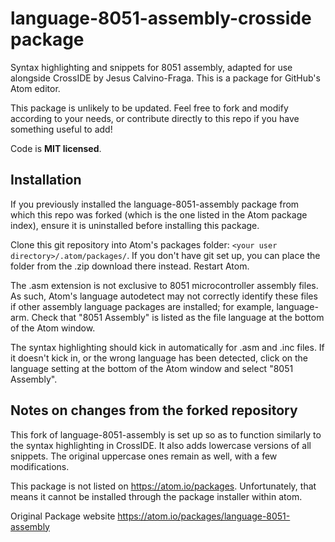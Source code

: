 # language-8051-assembly-crosside package

Syntax highlighting and snippets for 8051 assembly, adapted for use alongside CrossIDE by Jesus Calvino-Fraga.
This is a package for GitHub's Atom editor.

This package is unlikely to be updated.
Feel free to fork and modify according to your needs, or contribute directly to this repo if you have something useful to add!

Code is **MIT licensed**.

## Installation
If you previously installed the language-8051-assembly package from which this repo was forked (which is the one listed in the Atom package index), ensure it is uninstalled before installing this package.

Clone this git repository into Atom's packages folder: ```<your user directory>/.atom/packages/```. If you don't have git set up, you can place the folder from the .zip download there instead. Restart Atom.

The .asm extension is not exclusive to 8051 microcontroller assembly files. As such, Atom's language autodetect may not correctly identify these files if other assembly language packages are installed; for example, language-arm. Check that "8051 Assembly" is listed as the file language at the bottom of the Atom window.

The syntax highlighting should kick in automatically for .asm and .inc files. If it doesn't kick in, or the wrong language has been detected, click on the language setting at the bottom of the Atom window and select "8051 Assembly".

## Notes on changes from the forked repository
This fork of language-8051-assembly is set up so as to function similarly to the syntax highlighting in CrossIDE.
It also adds lowercase versions of all snippets. The original uppercase ones remain as well, with a few modifications.

This package is not listed on https://atom.io/packages. Unfortunately, that means it cannot be installed through the package installer within atom.

Original Package website
https://atom.io/packages/language-8051-assembly
